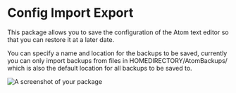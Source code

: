 # Config Import Export

This package allows you to save the configuration of the Atom text editor so
that you can restore it at a later date.

You can specify a name and location for the backups to be saved, currently you
can only import backups from files in HOMEDIRECTORY/AtomBackups/ which is also
the default location for all backups to be saved to.

![A screenshot of your package](https://f.cloud.github.com/assets/69169/2290250/c35d867a-a017-11e3-86be-cd7c5bf3ff9b.gif)
